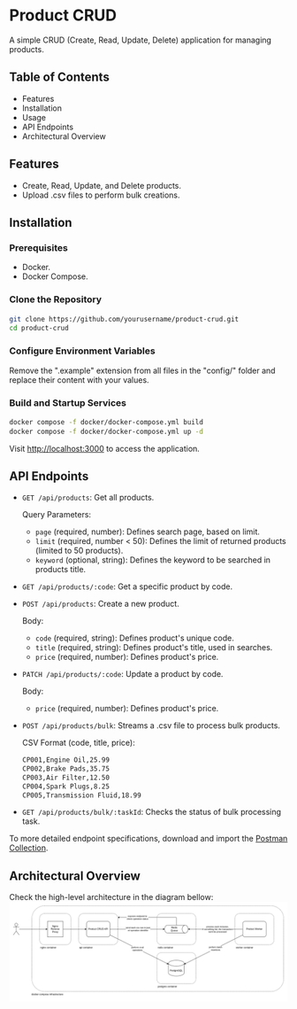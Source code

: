 # Product CRUD

A simple CRUD (Create, Read, Update, Delete) application for managing products.

## Table of Contents

- Features
- Installation
- Usage
- API Endpoints
- Architectural Overview

## Features

- Create, Read, Update, and Delete products.
- Upload .csv files to perform bulk creations.

## Installation

### Prerequisites

- Docker.
- Docker Compose.

### Clone the Repository

```bash
git clone https://github.com/yourusername/product-crud.git
cd product-crud
```

### Configure Environment Variables

Remove the ".example" extension from all files in the "config/" folder and replace their content with your values.

### Build and Startup Services

```bash
docker compose -f docker/docker-compose.yml build
docker compose -f docker/docker-compose.yml up -d
```

Visit [http://localhost:3000](http://localhost:3000) to access the application.

## API Endpoints

- `GET /api/products`: Get all products.

    Query Parameters:
    - `page` (required, number): Defines search page, based on limit.
    - `limit` (required, number < 50): Defines the limit of returned products (limited to 50 products).
    - `keyword` (optional, string): Defines the keyword to be searched in products title.

- `GET /api/products/:code`: Get a specific product by code.
- `POST /api/products`: Create a new product.

    Body:
    - `code` (required, string): Defines product's unique code.
    - `title` (required, string): Defines product's title, used in searches.
    - `price` (required, number): Defines product's price.

- `PATCH /api/products/:code`: Update a product by code.

    Body:
    - `price` (required, number): Defines product's price.

- `POST /api/products/bulk`: Streams a .csv file to process bulk products.

    CSV Format (code, title, price):
    ```csv
    CP001,Engine Oil,25.99
    CP002,Brake Pads,35.75
    CP003,Air Filter,12.50
    CP004,Spark Plugs,8.25
    CP005,Transmission Fluid,18.99
    ```

- `GET /api/products/bulk/:taskId`: Checks the status of bulk processing task.

To more detailed endpoint specifications, download and import the [Postman Collection](docs/product-crud.postman_collection.json).

## Architectural Overview

Check the high-level architecture in the diagram bellow:
![image](docs/product-crud.architecture.png)
